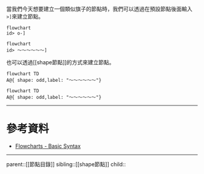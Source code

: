 當我們今天想要建立一個類似旗子的節點時，我們可以透過在預設節點後面輸入`>]`來建立節點。
```Mermaid
flowchart
id> o-]
```
```mermaid
flowchart
id> ～～～～～～]
```
也可以透過[[shape節點]]的方式來建立節點。
```Mermaid
flowchart TD
A@{ shape: odd,label: "～～～～～～"}
```
```mermaid
flowchart TD
A@{ shape: odd,label: "～～～～～～"}
```
- - -
# 參考資料
- [Flowcharts - Basic Syntax](https://mermaid.js.org/syntax/flowchart.html)
- - -
parent::[[節點目錄]]
sibling::[[shape節點]]
child::